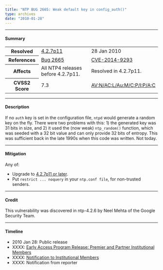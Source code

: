 ```yaml
---
title: "NTP BUG 2665: Weak default key in config_auth()"
type: archives
date: "2010-01-28"
---
```


* * *

#### Summary

<table>
  <tbody>
	<tr>
		<th><b>Resolved</b></th>
		<td><a href="/support/securitynotice/4_2_7p11-release-announcement">4.2.7p11</a></td>
		<td>28 Jan 2010</td>
	</tr>
	<tr>
		<th><b>References</b></th>
		<td><a href="https://bugs.ntp.org/show_bug.cgi?id=2665">Bug 2665</a></td>
		<td><a href="https://nvd.nist.gov/vuln/detail/CVE-2014-9293">CVE-2014-9293</a></td>
	</tr>
	<tr>
		<th><b>Affects</b></th>
		<td>All NTP4 releases before 4.2.7p11.</td>
		<td>Resolved in 4.2.7p11.</td>
	</tr>
	<tr>
		<th><b>CVSS2 Score</b></th>
		<td>7.3</td>
		<td><a href="https://nvd.nist.gov/cvss.cfm?calculator&version=2&vector=(AV:N/AC:L/Au:M/C:P/I:P/A:C)">AV:N/AC:L/Au:M/C:P/I:P/A:C</a></td>
	</tr>	
  </tbody>	
</table>

* * *
    
#### Description 

If no `auth` key is set in the configuration file, `ntpd` would generate a random key on the fly. There were two problems with this: 1) the generated key was 31 bits in size, and 2) it used the (now weak) `ntp_random()` function, which was seeded with a 32 bit value and can only provide 32 bits of entropy. This was sufficient back in the late 1990s when this code was written. Not today.

* * *
    
#### Mitigation

Any of:

* Upgrade to [4.2.7p11 or later](/downloads).
* Put `restrict ... noquery` in your `ntp.conf file`, for non-trusted senders. 

* * *

#### Credit

This vulnerability was discovered in ntp-4.2.6 by Neel Mehta of the Google Security Team.

* * *

#### Timeline

* 2010 Jan 28: Public release
* XXXX: [Early Access Program Release: Premier and Partner Institutional Members](https://www.nwtime.org/membership/benefits)
* XXXX: [Notification to Institutional Members](https://www.nwtime.org/membership/benefits)
* XXXX: Notification from reporter